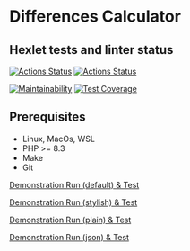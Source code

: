 # Differences Calculator

## Hexlet tests and linter status

[![Actions Status](https://github.com/Akorsikov/php-project-48/actions/workflows/hexlet-check.yml/badge.svg)](https://github.com/Akorsikov/php-project-48/actions)
[![Actions Status](https://github.com/Akorsikov/php-project-48/actions/workflows/project-check.yml/badge.svg)](https://github.com/Akorsikov/php-project-48/actions)

[![Maintainability](https://api.codeclimate.com/v1/badges/d32ad3793adf14c99dc4/maintainability)](https://codeclimate.com/github/Akorsikov/differences-calculator/maintainability)
[![Test Coverage](https://api.codeclimate.com/v1/badges/a8c60bf54ff88c4b0629/test_coverage)](https://codeclimate.com/github/Akorsikov/php-project-48/test_coverage)

## Prerequisites

- Linux, MacOs, WSL
- PHP >= 8.3
- Make
- Git

[Demonstration Run (default) & Test](https://asciinema.org/a/BvJc19bna7sTw1zyvLr2bCzDR)

[Demonstration Run (stylish) & Test](https://asciinema.org/a/AXReEKCiTCFb87x1OaSiLENvB)

[Demonstration Run (plain) & Test](https://asciinema.org/a/nR1E8tqHoHgIQi01RRfptaQOV)

[Demonstration Run (json) & Test](https://asciinema.org/a/im76F3uwqTnizTF2HJM5DDzOL)
